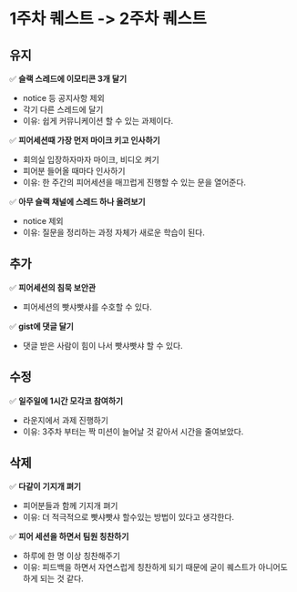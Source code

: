 # 1주차 퀘스트 -> 2주차 퀘스트
## 유지
✅ **슬랙 스레드에 이모티콘 3개 달기**

- notice 등 공지사항 제외
- 각기 다른 스레드에 달기
- 이유: 쉽게 커뮤니케이션 할 수 있는 과제이다.

✅ **피어세션때 가장 먼저 마이크 키고 인사하기**

- 회의실 입장하자마자 마이크, 비디오 켜기
- 피어분 들어올 때마다 인사하기
- 이유: 한 주간의 피어세션을 매끄럽게 진행할 수 있는 문을 열어준다.

✅ **아무 슬랙 채널에 스레드 하나 올려보기**

- notice 제외
- 이유: 질문을 정리하는 과정 자체가 새로운 학습이 된다.

## 추가
✅ **피어세션의 침묵 보안관**

- 피어세션의 빳샤빳샤를 수호할 수 있다.

✅ **gist에 댓글 달기**

- 댓글 받은 사람이 힘이 나서 빳샤빳샤 할 수 있다.

## 수정
✅ **일주일에 1시간 모각코 참여하기**

- 라운지에서 과제 진행하기
- 이유: 3주차 부터는 짝 미션이 늘어날 것 같아서 시간을 줄여보았다.

## 삭제
✅ **다같이 기지개 펴기**  

- 피어분들과 함께 기지개 펴기
- 이유: 더 적극적으로 빳샤빳샤 할수있는 방법이 있다고 생각한다.

✅ **피어 세션을 하면서 팀원 칭찬하기**

- 하루에 한 명 이상 칭찬해주기
- 이유: 피드백을 하면서 자연스럽게 칭찬하게 되기 때문에 굳이 퀘스트가 아니어도 하게 되는 것 같다.
